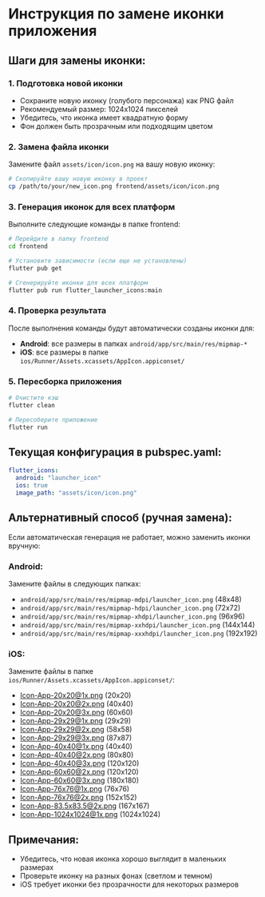 # Инструкция по замене иконки приложения

## Шаги для замены иконки:

### 1. Подготовка новой иконки
- Сохраните новую иконку (голубого персонажа) как PNG файл
- Рекомендуемый размер: 1024x1024 пикселей
- Убедитесь, что иконка имеет квадратную форму
- Фон должен быть прозрачным или подходящим цветом

### 2. Замена файла иконки
Замените файл `assets/icon/icon.png` на вашу новую иконку:
```bash
# Скопируйте вашу новую иконку в проект
cp /path/to/your/new_icon.png frontend/assets/icon/icon.png
```

### 3. Генерация иконок для всех платформ
Выполните следующие команды в папке frontend:

```bash
# Перейдите в папку frontend
cd frontend

# Установите зависимости (если еще не установлены)
flutter pub get

# Сгенерируйте иконки для всех платформ
flutter pub run flutter_launcher_icons:main
```

### 4. Проверка результата
После выполнения команды будут автоматически созданы иконки для:
- **Android**: все размеры в папках `android/app/src/main/res/mipmap-*`
- **iOS**: все размеры в папке `ios/Runner/Assets.xcassets/AppIcon.appiconset/`

### 5. Пересборка приложения
```bash
# Очистите кэш
flutter clean

# Пересоберите приложение
flutter run
```

## Текущая конфигурация в pubspec.yaml:
```yaml
flutter_icons:
  android: "launcher_icon"
  ios: true
  image_path: "assets/icon/icon.png"
```

## Альтернативный способ (ручная замена):

Если автоматическая генерация не работает, можно заменить иконки вручную:

### Android:
Замените файлы в следующих папках:
- `android/app/src/main/res/mipmap-mdpi/launcher_icon.png` (48x48)
- `android/app/src/main/res/mipmap-hdpi/launcher_icon.png` (72x72)
- `android/app/src/main/res/mipmap-xhdpi/launcher_icon.png` (96x96)
- `android/app/src/main/res/mipmap-xxhdpi/launcher_icon.png` (144x144)
- `android/app/src/main/res/mipmap-xxxhdpi/launcher_icon.png` (192x192)

### iOS:
Замените файлы в папке `ios/Runner/Assets.xcassets/AppIcon.appiconset/`:
- Icon-App-20x20@1x.png (20x20)
- Icon-App-20x20@2x.png (40x40)
- Icon-App-20x20@3x.png (60x60)
- Icon-App-29x29@1x.png (29x29)
- Icon-App-29x29@2x.png (58x58)
- Icon-App-29x29@3x.png (87x87)
- Icon-App-40x40@1x.png (40x40)
- Icon-App-40x40@2x.png (80x80)
- Icon-App-40x40@3x.png (120x120)
- Icon-App-60x60@2x.png (120x120)
- Icon-App-60x60@3x.png (180x180)
- Icon-App-76x76@1x.png (76x76)
- Icon-App-76x76@2x.png (152x152)
- Icon-App-83.5x83.5@2x.png (167x167)
- Icon-App-1024x1024@1x.png (1024x1024)

## Примечания:
- Убедитесь, что новая иконка хорошо выглядит в маленьких размерах
- Проверьте иконку на разных фонах (светлом и темном)
- iOS требует иконки без прозрачности для некоторых размеров 